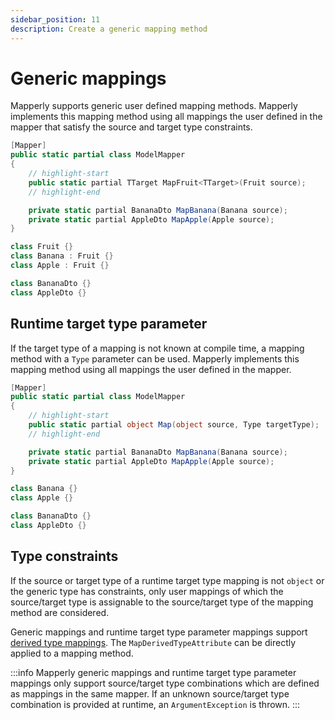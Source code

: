 ```yaml
---
sidebar_position: 11
description: Create a generic mapping method
---
```


# Generic mappings

Mapperly supports generic user defined mapping methods.
Mapperly implements this mapping method
using all mappings the user defined in the mapper that satisfy the source and target type constraints.

```csharp
[Mapper]
public static partial class ModelMapper
{
    // highlight-start
    public static partial TTarget MapFruit<TTarget>(Fruit source);
    // highlight-end

    private static partial BananaDto MapBanana(Banana source);
    private static partial AppleDto MapApple(Apple source);
}

class Fruit {}
class Banana : Fruit {}
class Apple : Fruit {}

class BananaDto {}
class AppleDto {}
```

## Runtime target type parameter

If the target type of a mapping is not known at compile time,
a mapping method with a `Type` parameter can be used.
Mapperly implements this mapping method
using all mappings the user defined in the mapper.

```csharp
[Mapper]
public static partial class ModelMapper
{
    // highlight-start
    public static partial object Map(object source, Type targetType);
    // highlight-end

    private static partial BananaDto MapBanana(Banana source);
    private static partial AppleDto MapApple(Apple source);
}

class Banana {}
class Apple {}

class BananaDto {}
class AppleDto {}
```

## Type constraints

If the source or target type of a runtime target type mapping is not `object` or the generic type has constraints,
only user mappings of which the source/target type is assignable to the source/target type of the mapping method are considered.

Generic mappings and runtime target type parameter mappings support [derived type mappings](./derived-type-mapping.md).
The `MapDerivedTypeAttribute` can be directly applied to a mapping method.

:::info
Mapperly generic mappings and runtime target type parameter mappings
only support source/target type combinations which are defined
as mappings in the same mapper.
If an unknown source/target type combination is provided at runtime,
an `ArgumentException` is thrown.
:::
